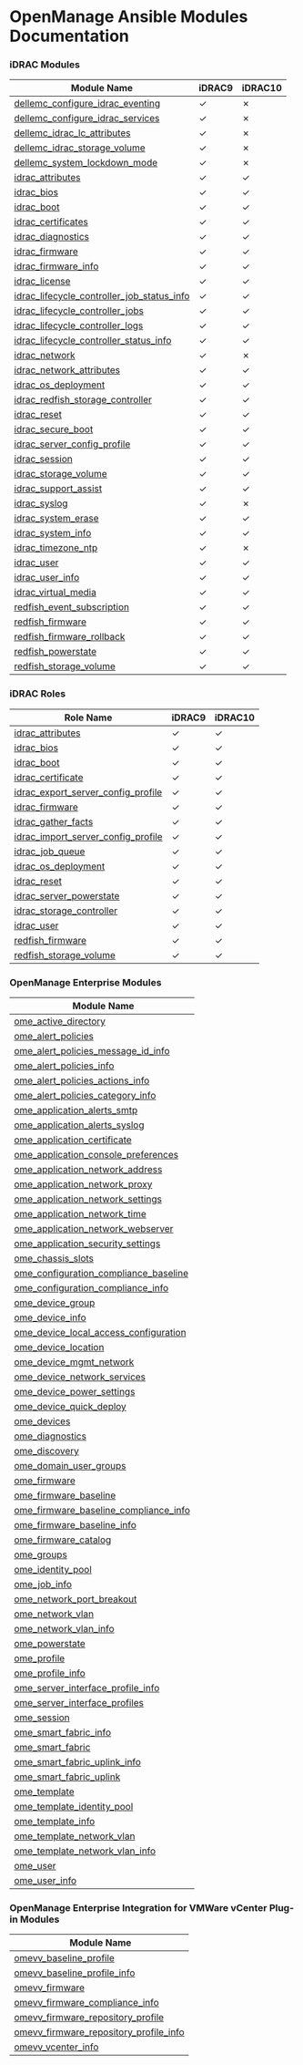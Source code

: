 <!--
Copyright (c) 2023-2025 Dell Inc., or its subsidiaries. All Rights Reserved.

Licensed under the GPL, Version 3.0 (the "License");
you may not use this file except in compliance with the License.
You may obtain a copy of the License at

    https://www.gnu.org/licenses/gpl-3.0.txt
-->
# OpenManage Ansible Modules Documentation

### iDRAC Modules
| Module Name                                                                                          | iDRAC9 | iDRAC10 |
| ---------------------------------------------------------------------------------------------------- | ------ | ------  |
| [dellemc_configure_idrac_eventing](modules/dellemc_configure_idrac_eventing.rst)                     | ✓      | ✗      |
| [dellemc_configure_idrac_services](modules/dellemc_configure_idrac_services.rst)                     | ✓      | ✗      |
| [dellemc_idrac_lc_attributes](modules/dellemc_idrac_lc_attributes.rst)                               | ✓      | ✗      |
| [dellemc_idrac_storage_volume](modules/dellemc_idrac_storage_volume.rst)                             | ✓      | ✗      |
| [dellemc_system_lockdown_mode](modules/dellemc_system_lockdown_mode.rst)                             | ✓      | ✗      |
| [idrac_attributes](modules/idrac_attributes.rst)                                                     | ✓      | ✓      |
| [idrac_bios](modules/idrac_bios.rst)                                                                 | ✓      | ✓      |
| [idrac_boot](modules/idrac_boot.rst)                                                                 | ✓      | ✓      |
| [idrac_certificates](modules/idrac_certificates.rst)                                                 | ✓      | ✓      |
| [idrac_diagnostics](modules/idrac_diagnostics.rst)                                                   | ✓      | ✓      |
| [idrac_firmware](modules/idrac_firmware.rst)                                                         | ✓      | ✓      |
| [idrac_firmware_info](modules/idrac_firmware_info.rst)                                               | ✓      | ✓      |
| [idrac_license](modules/idrac_license.rst)                                                           | ✓      | ✓      |
| [idrac_lifecycle_controller_job_status_info](modules/idrac_lifecycle_controller_job_status_info.rst) | ✓      | ✓      |
| [idrac_lifecycle_controller_jobs](modules/idrac_lifecycle_controller_jobs.rst)                       | ✓      | ✓      |
| [idrac_lifecycle_controller_logs](modules/idrac_lifecycle_controller_logs.rst)                       | ✓      | ✓      |
| [idrac_lifecycle_controller_status_info](modules/idrac_lifecycle_controller_status_info.rst)         | ✓      | ✓      |
| [idrac_network](modules/idrac_network.rst)                                                           | ✓      | ✗      |
| [idrac_network_attributes](modules/idrac_network_attributes.rst)                                     | ✓      | ✓      |
| [idrac_os_deployment](modules/idrac_os_deployment.rst)                                               | ✓      | ✓     |
| [idrac_redfish_storage_controller](modules/idrac_redfish_storage_controller.rst)                     | ✓      | ✓      |
| [idrac_reset](modules/idrac_reset.rst)                                                               | ✓      | ✓      |
| [idrac_secure_boot](modules/idrac_secure_boot.rst)                                                   | ✓      | ✓      |
| [idrac_server_config_profile](modules/idrac_server_config_profile.rst)                               | ✓      | ✓      |
| [idrac_session](modules/idrac_session.rst)                                                           | ✓      | ✓      |
| [idrac_storage_volume](modules/idrac_storage_volume.rst)                                             | ✓      | ✓      |
| [idrac_support_assist](modules/idrac_support_assists.rst)                                            | ✓      | ✓      |
| [idrac_syslog](modules/idrac_syslog.rst)                                                             | ✓      | ✗      |
| [idrac_system_erase](modules/idrac_system_erase.rst)                                                 | ✓      | ✓      |  
| [idrac_system_info](modules/idrac_system_info.rst)                                                   | ✓      | ✓      |
| [idrac_timezone_ntp](modules/idrac_timezone_ntp.rst)                                                 | ✓      | ✗      |
| [idrac_user](modules/idrac_user.rst)                                                                 | ✓      | ✓      |
| [idrac_user_info](modules/idrac_user_info.rst)                                                       | ✓      | ✓      |
| [idrac_virtual_media](modules/idrac_virtual_media.rst)                                               | ✓      | ✓      |
| [redfish_event_subscription](modules/redfish_event_subscription.rst)                                 | ✓      | ✓      |
| [redfish_firmware](modules/redfish_firmware.rst)                                                     | ✓      | ✓      |
| [redfish_firmware_rollback](modules/redfish_firmware_rollback.rst)                                   | ✓      | ✓      |
| [redfish_powerstate](modules/redfish_powerstate.rst)                                                 | ✓      | ✓      |
| [redfish_storage_volume](modules/redfish_storage_volume.rst)                                         | ✓      | ✓      |

### iDRAC Roles
| Role Name                                                                                          | iDRAC9 | iDRAC10 |
| ---------------------------------------------------------------------------------------------------- | ------ | ------  |
| [idrac_attributes](../roles/idrac_attributes/README.md)                                              | ✓      | ✓      |
| [idrac_bios](../roles/idrac_bios/README.md)                                                          | ✓      | ✓      |
| [idrac_boot](../roles/idrac_boot/README.md)                                                          | ✓      | ✓      |
| [idrac_certificate](../roles/idrac_certificate/README.md)                                            | ✓      | ✓      |
| [idrac_export_server_config_profile](../roles/idrac_export_server_config_profile/README.md)          | ✓      | ✓      |
| [idrac_firmware](../roles/idrac_firmware/README.md)                                                  | ✓      | ✓      |
| [idrac_gather_facts](../roles/idrac_gather_facts/README.md)                                          | ✓      | ✓      |
| [idrac_import_server_config_profile](../roles/idrac_import_server_config_profile/README.md)          | ✓      | ✓      |
| [idrac_job_queue](../roles/idrac_job_queue/README.md)                                                | ✓      | ✓      | 
| [idrac_os_deployment](../roles/idrac_os_deployment/README.md)                                        | ✓      | ✓      |
| [idrac_reset](../roles/idrac_reset/README.md)                                                        | ✓      | ✓      |
| [idrac_server_powerstate](../roles/idrac_server_powerstate/README.md)                                | ✓      | ✓      |
| [idrac_storage_controller](../roles/idrac_storage_controller/README.md)                              | ✓      | ✓      |
| [idrac_user](../roles/idrac_user/README.md)                                                          | ✓      | ✓      |
| [redfish_firmware](../roles/redfish_firmware/README.md)                                              | ✓      | ✓      |
| [redfish_storage_volume](../roles/redfish_storage_volume/README.md)                                  | ✓      | ✓      |

### OpenManage Enterprise Modules

|  Module Name                                                                               |
| ------------------------------------------------------------------------------------------ |
| [ome_active_directory](modules/ome_active_directory.rst)                                   |
| [ome_alert_policies](modules/ome_alert_policies.rst)                                       |
| [ome_alert_policies_message_id_info](modules/ome_alert_policies_message_id_info.rst)       |
| [ome_alert_policies_info](modules/ome_alert_policies_info.rst)                             |
| [ome_alert_policies_actions_info](modules/ome_alert_policies_actions_info.rst)             |
| [ome_alert_policies_category_info](modules/ome_alert_policies_category_info.rst)           |
| [ome_application_alerts_smtp](modules/ome_application_alerts_smtp.rst)                     |
| [ome_application_alerts_syslog](modules/ome_application_alerts_syslog.rst)                 |
| [ome_application_certificate](modules/ome_application_certificate.rst)                     |
| [ome_application_console_preferences](modules/ome_application_console_preferences.rst)     |
| [ome_application_network_address](modules/ome_application_network_address.rst)             |
| [ome_application_network_proxy](modules/ome_application_network_proxy.rst)                 |
| [ome_application_network_settings](modules/ome_application_network_settings.rst)           |
| [ome_application_network_time](modules/ome_application_network_time.rst)                   |
| [ome_application_network_webserver](modules/ome_application_network_webserver.rst)         |
| [ome_application_security_settings](modules/ome_application_security_settings.rst)         |
| [ome_chassis_slots](modules/ome_chassis_slots.rst)                                         |
| [ome_configuration_compliance_baseline](modules/ome_configuration_compliance_baseline.rst) |
| [ome_configuration_compliance_info](modules/ome_configuration_compliance_info.rst)         |
| [ome_device_group](modules/ome_device_group.rst)                                           |
| [ome_device_info](modules/ome_device_info.rst)                                             |
| [ome_device_local_access_configuration](modules/ome_device_local_access_configuration.rst) |
| [ome_device_location](modules/ome_device_location.rst)                                     |
| [ome_device_mgmt_network](modules/ome_device_mgmt_network.rst)                             |
| [ome_device_network_services](modules/ome_device_network_services.rst)                     |
| [ome_device_power_settings](modules/ome_device_power_settings.rst)                         |
| [ome_device_quick_deploy](modules/ome_device_quick_deploy.rst)                             |
| [ome_devices](modules/ome_devices.rst)                                                     |
| [ome_diagnostics](modules/ome_diagnostics.rst)                                             |
| [ome_discovery](modules/ome_discovery.rst)                                                 |
| [ome_domain_user_groups](modules/ome_domain_user_groups.rst)                               |
| [ome_firmware](modules/ome_firmware.rst)                                                   |
| [ome_firmware_baseline](modules/ome_firmware_baseline.rst)                                 |
| [ome_firmware_baseline_compliance_info](modules/ome_firmware_baseline_compliance_info.rst) |
| [ome_firmware_baseline_info](modules/ome_firmware_baseline_info.rst)                       |
| [ome_firmware_catalog](modules/ome_firmware_catalog.rst)                                   |
| [ome_groups](modules/ome_groups.rst)                                                       |
| [ome_identity_pool](modules/ome_identity_pool.rst)                                         |
| [ome_job_info](modules/ome_job_info.rst)                                                   |
| [ome_network_port_breakout](modules/ome_network_port_breakout.rst)                         |
| [ome_network_vlan](modules/ome_network_vlan.rst)                                           |
| [ome_network_vlan_info](modules/ome_network_vlan_info.rst)                                 |
| [ome_powerstate](modules/ome_powerstate.rst)                                               |
| [ome_profile](modules/ome_profile.rst)                                                     |
| [ome_profile_info](modules/ome_profile_info.rst)                                           |
| [ome_server_interface_profile_info](modules/ome_server_interface_profile_info.rst)         |
| [ome_server_interface_profiles](modules/ome_server_interface_profiles.rst)                 |
| [ome_session](modules/ome_session.rst)                                                     |
| [ome_smart_fabric_info](modules/ome_smart_fabric_info.rst)                                 |
| [ome_smart_fabric](modules/ome_smart_fabric.rst)                                           |
| [ome_smart_fabric_uplink_info](modules/ome_smart_fabric_uplink_info.rst)                   |
| [ome_smart_fabric_uplink](modules/ome_smart_fabric_uplink.rst)                             |
| [ome_template](modules/ome_template.rst)                                                   |
| [ome_template_identity_pool](modules/ome_template_identity_pool.rst)                       |
| [ome_template_info](modules/ome_template_info.rst)                                         |
| [ome_template_network_vlan](modules/ome_template_network_vlan.rst)                         |
| [ome_template_network_vlan_info](modules/ome_template_network_vlan_info.rst)               |
| [ome_user](modules/ome_user.rst)                                                           |
| [ome_user_info](modules/ome_user_info.rst)                                                 |

### OpenManage Enterprise Integration for VMWare vCenter Plug-in Modules

|  Module Name                                                                                 |
| -------------------------------------------------------------------------------------------- |
| [omevv_baseline_profile](modules/omevv_baseline_profile.rst)                                 |
| [omevv_baseline_profile_info](modules/omevv_baseline_profile_info.rst)                       |
| [omevv_firmware](modules/omevv_firmware.rst)                                                 |
| [omevv_firmware_compliance_info](modules/omevv_firmware_compliance_info.rst)                 |
| [omevv_firmware_repository_profile](modules/omevv_firmware_repository_profile.rst)           |
| [omevv_firmware_repository_profile_info](modules/omevv_firmware_repository_profile_info.rst) |
| [omevv_vcenter_info](modules/omevv_vcenter_info.rst)                                         |